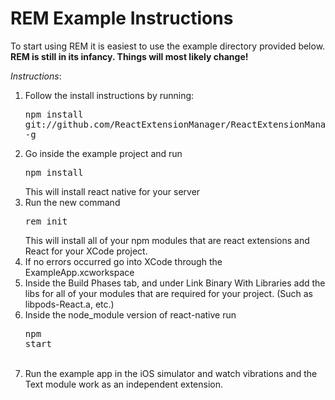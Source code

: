 REM Example Instructions
======

To start using REM it is easiest to use the example directory provided below.
**REM is still in its infancy. Things will most likely change!**

*Instructions*:<br />
1. Follow the install instructions by running:<pre>npm install git://github.com/ReactExtensionManager/ReactExtensionManager.git -g</pre>
2. Go inside the example project and run <pre>npm install</pre> This will install react native for your server <br />
3. Run the new command <pre>rem init</pre> This will install all of your npm modules that are react extensions and React for your XCode project. <br />
4. If no errors occurred go into XCode through the ExampleApp.xcworkspace <br />
5. Inside the Build Phases tab, and under Link Binary With Libraries add the libs for all of your modules that are required for your project. (Such as libpods-React.a, etc.) <br />
6. Inside the node_module version of react-native run <pre>npm start</pre> <br />
7. Run the example app in the iOS simulator and watch vibrations and the Text module work as an independent extension. <br />
